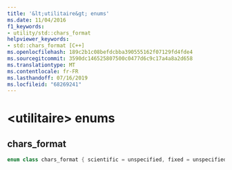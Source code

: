 ```yaml
---
title: '&lt;utilitaire&gt; enums'
ms.date: 11/04/2016
f1_keywords:
- utility/std::chars_format
helpviewer_keywords:
- std::chars_format [C++]
ms.openlocfilehash: 189c2b1c08befdcbba390555162f07129fd4fde4
ms.sourcegitcommit: 3590dc146525807500c0477d6c9c17a4a8a2d658
ms.translationtype: MT
ms.contentlocale: fr-FR
ms.lasthandoff: 07/16/2019
ms.locfileid: "68269241"
---
```

# <a name="ltutilitygt-enums"></a>&lt;utilitaire&gt; enums

## <a name="chars_format"></a> chars_format

```cpp
enum class chars_format { scientific = unspecified, fixed = unspecified, hex = unspecified, general = fixed | scientific };
```
